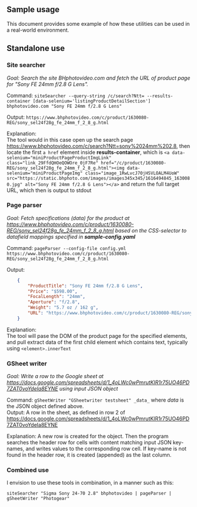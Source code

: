 ## Sample usage
This document provides some example of how these utilities can be used in a real-world environment.

## Standalone use
### Site searcher
*Goal: Search the site BHphotovideo.com and fetch the URL of product page for "Sony FE 24mm f/2.8 G Lens".*

Command: `siteSearcher --query-string /c/search?Ntt= --results-container [data-selenium='listingProductDetailSection'] bhphotovideo.com "Sony FE 24mm f/2.8 G Lens"`

Output: `https://www.bhphotovideo.com/c/product/1630080-REG/sony_sel24f28g_fe_24mm_f_2_8_g.html`

Explanation:  
The tool would in this case open up the search page https://www.bhphotovideo.com/c/search?Ntt=sony%2024mm%202.8, then locate the first `a href` element inside **results-container**, which is `<a data-selenium="miniProductPageProductImgLink" class="link_29FfdQHOeQOWOre_0jF7Re" href="/c/product/1630080-REG/sony_sel24f28g_fe_24mm_f_2_8_g.html"><img data-selenium="miniProductPageImg" class="image_1RwLvcJ70jHSVLOALM4UoW" src="https://static.bhphoto.com/images/images345x345/1616494845_1630080.jpg" alt="Sony FE 24mm f/2.8 G Lens"></a>` and return the full target URL, which then is output to stdout

### Page parser
*Goal: Fetch specifications (data) for the product at https://www.bhphotovideo.com/c/product/1630080-REG/sony_sel24f28g_fe_24mm_f_2_8_g.html based on the CSS-selector to datafield mappings specified in **sample-config.yaml***

Command: `pageParser --config-file config.yml https://www.bhphotovideo.com/c/product/1630080-REG/sony_sel24f28g_fe_24mm_f_2_8_g.html`

Output:  
```JSON
	{
		"ProductTitle": "Sony FE 24mm f/2.8 G Lens",
		"Price": "$598.00",
		"FocalLength": "24mm",
		"Aperture": "f/2.8",
		"Weight": "5.7 oz / 162 g",
		"URL": "https://www.bhphotovideo.com/c/product/1630080-REG/sony_sel24f28g_fe_24mm_f_2_8_g.html"
	}
```

Explanation:  
The tool will pase the DOM of the product page for the specified elements, and pull extract data of the first child element which contains text, typically using `<element>.innerText`


### GSheet writer
*Goal: Write a row to the Google sheet at https://docs.google.com/spreadsheets/d/1_4oLWc0wPmrutKIR1r75UO46PD7ZAT0voYdeIa8EYNE using input JSON object*

Command: `gSheetWriter "GSheetwriter testsheet" _data_` where _data_ is the JSON object defined above.  
Output: A row in the sheet, as defined in row 2 of https://docs.google.com/spreadsheets/d/1_4oLWc0wPmrutKIR1r75UO46PD7ZAT0voYdeIa8EYNE

Explanation: A new row is created for the object. Then the program searches the header row for cells with content matching input JSON key-names, and writes values to the corresponding row cell. If key-name is not found in the header row, it is created (appended) as the last column.

### Combined use
I envision to use these tools in combination, in a manner such as this:

`siteSearcher "Sigma Sony 24-70 2.8" bhphotovideo | pageParser | gSheetWriter "Photogear"`